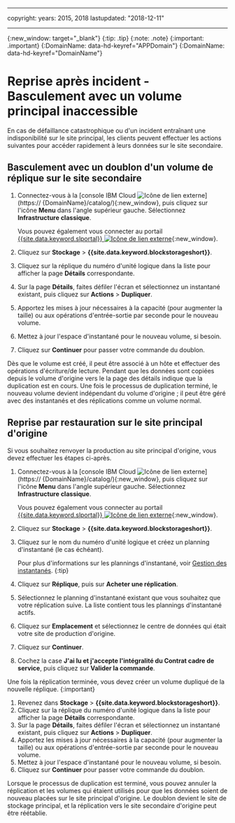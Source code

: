 ﻿---

copyright:
  years: 2015, 2018
lastupdated: "2018-12-11"

---
{:new_window: target="_blank"}
{:tip: .tip}
{:note: .note}
{:important: .important}
{:DomainName: data-hd-keyref="APPDomain"}
{:DomainName: data-hd-keyref="DomainName"}

# Reprise après incident - Basculement avec un volume principal inaccessible

En cas de défaillance catastrophique ou d'un incident entraînant une indisponibilité sur le site principal, les clients peuvent effectuer les actions suivantes pour accéder rapidement à leurs données sur le site secondaire.

## Basculement avec un doublon d'un volume de réplique sur le site secondaire

1. Connectez-vous à la [console IBM Cloud ![Icône de lien externe](../../icons/launch-glyph.svg "Icône de lien externe")](https://
{DomainName}/catalog/){:new_window}, puis cliquez sur l'icône **Menu** dans l'angle supérieur gauche. Sélectionnez **Infrastructure classique**.

   Vous pouvez également vous connecter au portail [{{site.data.keyword.slportal}} ![Icône de lien externe](../../icons/launch-glyph.svg "Icône de lien externe")](https://control.softlayer.com/){:new_window}.
2. Cliquez sur **Stockage** > **{{site.data.keyword.blockstorageshort}}**.
3. Cliquez sur la réplique du numéro d'unité logique dans la liste pour afficher la page **Détails** correspondante.
4. Sur la page **Détails**, faites défiler l'écran et sélectionnez un instantané existant, puis cliquez sur **Actions** > **Dupliquer**.
5. Apportez les mises à jour nécessaires à la capacité (pour augmenter la taille) ou aux opérations d'entrée-sortie par seconde pour le nouveau volume.
6. Mettez à jour l'espace d'instantané pour le nouveau volume, si besoin.
7. Cliquez sur **Continuer** pour passer votre commande du doublon.

Dès que le volume est créé, il peut être associé à un hôte et effectuer des opérations d'écriture/de lecture. Pendant que les données sont copiées depuis le volume d'origine vers le la page des détails indique que la duplication est en cours. Une fois le processus de duplication terminé, le nouveau volume devient indépendant du volume d'origine ; il peut être géré avec des instantanés et des réplications comme un volume normal.

## Reprise par restauration sur le site principal d'origine

Si vous souhaitez renvoyer la production au site principal d'origine, vous devez effectuer les étapes ci-après.

1. Connectez-vous à la [console IBM Cloud ![Icône de lien externe](../../icons/launch-glyph.svg "Icône de lien externe")](https://
{DomainName}/catalog/){:new_window}, puis cliquez sur l'icône **Menu** dans l'angle supérieur gauche. Sélectionnez **Infrastructure classique**.

   Vous pouvez également vous connecter au portail [{{site.data.keyword.slportal}} ![Icône de lien externe](../../icons/launch-glyph.svg "Icône de lien externe")](https://control.softlayer.com/){:new_window}.
2. Cliquez sur **Stockage** > **{{site.data.keyword.blockstorageshort}}**.
3. Cliquez sur le nom du numéro d'unité logique et créez un planning d'instantané (le cas échéant).

   Pour plus d'informations sur les plannings d'instantané, voir [Gestion des instantanés](working-with-snapshots.html#adding-a-snapshot-schedule).
   {:tip}
4. Cliquez sur **Réplique**, puis sur **Acheter une réplication**.
5. Sélectionnez le planning d'instantané existant que vous souhaitez que votre réplication suive. La liste contient tous les plannings d'instantané actifs.
6. Cliquez sur **Emplacement** et sélectionnez le centre de données qui était votre site de production d'origine.
7. Cliquez sur **Continuer**.
8. Cochez la case **J'ai lu et j'accepte l'intégralité du Contrat cadre de service**, puis cliquez sur **Valider la commande**.

Une fois la réplication terminée, vous devez créer un volume dupliqué de la nouvelle réplique.
{:important}

1. Revenez dans **Stockage** > **{{site.data.keyword.blockstorageshort}}**.
2. Cliquez sur la réplique du numéro d'unité logique dans la liste pour afficher la page **Détails** correspondante.
3. Sur la page **Détails**, faites défiler l'écran et sélectionnez un instantané existant, puis cliquez sur **Actions** > **Dupliquer**.
4. Apportez les mises à jour nécessaires à la capacité (pour augmenter la taille) ou aux opérations d'entrée-sortie par seconde pour le nouveau volume.
5. Mettez à jour l'espace d'instantané pour le nouveau volume, si besoin.
6. Cliquez sur **Continuer** pour passer votre commande du doublon.

Lorsque le processus de duplication est terminé, vous pouvez annuler la réplication et les volumes qui étaient utilisés pour que les données soient de nouveau placées sur le site principal d'origine. Le doublon devient le site de stockage principal, et la réplication vers le site secondaire d'origine peut être réétablie.
